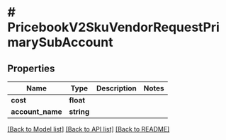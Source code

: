 # # PricebookV2SkuVendorRequestPrimarySubAccount

## Properties

Name | Type | Description | Notes
------------ | ------------- | ------------- | -------------
**cost** | **float** |  |
**account_name** | **string** |  |

[[Back to Model list]](../../README.md#models) [[Back to API list]](../../README.md#endpoints) [[Back to README]](../../README.md)
